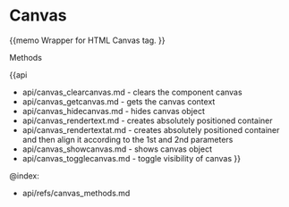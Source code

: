 Canvas 
=============


{{memo Wrapper for HTML Canvas tag. }}




<div class='h2'>Methods</div>

{{api
- api/canvas_clearcanvas.md - clears the component canvas
- api/canvas_getcanvas.md - gets the canvas context
- api/canvas_hidecanvas.md - hides canvas object
- api/canvas_rendertext.md - creates absolutely positioned container
- api/canvas_rendertextat.md - creates absolutely positioned container and then align it according to the 1st and 2nd parameters
- api/canvas_showcanvas.md - shows canvas object
- api/canvas_togglecanvas.md - toggle visibility of canvas
}}





@index:
- api/refs/canvas_methods.md

